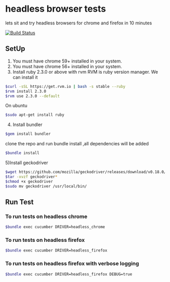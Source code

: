 # headless browser tests
lets sit and try headless browsers for chrome and firefox in 10 minutes

[![Build Status](https://travis-ci.org/upgrad/headless_browser_tests.svg?branch=master)](https://travis-ci.org/upgrad/headless_browser_tests)

## SetUp

1) You must have chrome 59+ installed in your system.
2) You must have chrome 56+ installed in your system.
3) Install ruby 2.3.0 or above with rvm
RVM is ruby version manager. We can install it

```bash
$curl -sSL https://get.rvm.io | bash -s stable --ruby
$rvm install 2.3.0
$rvm use 2.3.0 --default
```
On ubuntu
```bash
$sudo apt-get install ruby
```

4) Install bundler
```bash
$gem install bundler
```
clone the repo and run bundle install ,all dependencies will be added
```bash
$bundle install
```
5)Install geckodriver

```bash
$wget https://github.com/mozilla/geckodriver/releases/download/v0.18.0/geckodriver-v0.19.0-linux64.tar.gz
$tar -xvzf geckodriver*
$chmod +x geckodriver
$sudo mv geckodriver /usr/local/bin/
```

## Run Test

### To run tests on headless chrome
```bash
$bundle exec cucumber DRIVER=headless_chrome
```

### To run tests on headless firefox
```bash
$bundle exec cucumber DRIVER=headless_firefox
```

### To run tests on headless firefox with verbose logging
```bash
$bundle exec cucumber DRIVER=headless_firefox DEBUG=true
```
